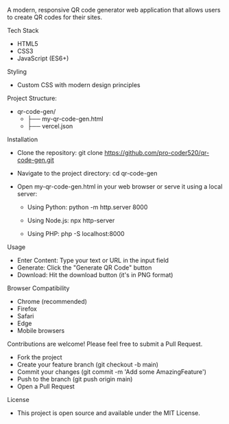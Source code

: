A modern, responsive QR code generator web application that allows users to create QR codes for their sites.

Tech Stack
  - HTML5
  - CSS3
  - JavaScript (ES6+)


Styling 
  - Custom CSS with modern design principles


Project Structure: 

-  qr-code-gen/
    - ├── my-qr-code-gen.html          
    - ├── vercel.json         


Installation
  - Clone the repository:
    git clone https://github.com/pro-coder520/qr-code-gen.git
    
  - Navigate to the project directory:
    cd qr-code-gen
    
  - Open my-qr-code-gen.html in your web browser or serve it using a local server:
      - Using Python:
        python -m http.server 8000
    
      - Using Node.js:
        npx http-server
    
      - Using PHP:
        php -S localhost:8000

    
Usage
  - Enter Content: Type your text or URL in the input field
  - Generate: Click the "Generate QR Code" button
  - Download: Hit the download button (it's in PNG format)


Browser Compatibility
  - Chrome (recommended)
  - Firefox
  - Safari
  - Edge
  - Mobile browsers


Contributions are welcome! Please feel free to submit a Pull Request.
  - Fork the project
  - Create your feature branch (git checkout -b main)
  - Commit your changes (git commit -m 'Add some AmazingFeature')
  - Push to the branch (git push origin main)
  - Open a Pull Request


License
- This project is open source and available under the MIT License.
